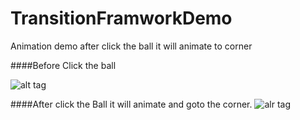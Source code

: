 # TransitionFramworkDemo
Animation demo after click the ball it will animate to corner

####Before Click the ball

![alt tag](https://s5.postimg.org/osxxmkviv/screen_1.png) 

####After click the Ball it will animate and goto the corner.
![alr tag](https://s5.postimg.org/e7inobel3/Screen_2.png)
